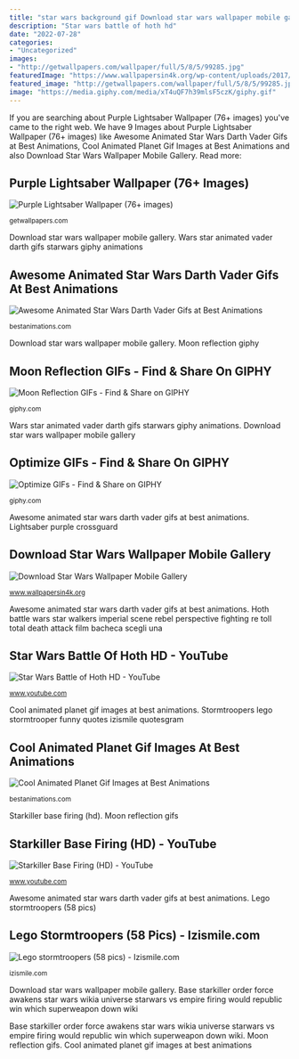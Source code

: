 ```yaml
---
title: "star wars background gif Download star wars wallpaper mobile gallery"
description: "Star wars battle of hoth hd"
date: "2022-07-28"
categories:
- "Uncategorized"
images:
- "http://getwallpapers.com/wallpaper/full/5/8/5/99285.jpg"
featuredImage: "https://www.wallpapersin4k.org/wp-content/uploads/2017/04/Star-Wars-Wallpaper-Mobile-19.jpg"
featured_image: "http://getwallpapers.com/wallpaper/full/5/8/5/99285.jpg"
image: "https://media.giphy.com/media/xT4uQF7h39mlsF5czK/giphy.gif"
---
```


If you are searching about Purple Lightsaber Wallpaper (76+ images) you've came to the right web. We have 9 Images about Purple Lightsaber Wallpaper (76+ images) like Awesome Animated Star Wars Darth Vader Gifs at Best Animations, Cool Animated Planet Gif Images at Best Animations and also Download Star Wars Wallpaper Mobile Gallery. Read more:

## Purple Lightsaber Wallpaper (76+ Images)

![Purple Lightsaber Wallpaper (76+ images)](http://getwallpapers.com/wallpaper/full/5/8/5/99285.jpg "Moon reflection giphy")

<small>getwallpapers.com</small>

Download star wars wallpaper mobile gallery. Wars star animated vader darth gifs starwars giphy animations

## Awesome Animated Star Wars Darth Vader Gifs At Best Animations

![Awesome Animated Star Wars Darth Vader Gifs at Best Animations](http://bestanimations.com/Sci-Fi/StarWars/darth-vader-star-wars-animated-gif-9.gif "Lightsaber purple crossguard")

<small>bestanimations.com</small>

Download star wars wallpaper mobile gallery. Moon reflection giphy

## Moon Reflection GIFs - Find &amp; Share On GIPHY

![Moon Reflection GIFs - Find &amp; Share on GIPHY](https://media.giphy.com/media/ouCgUURHTvwxG/giphy.gif "Lightsaber purple crossguard")

<small>giphy.com</small>

Wars star animated vader darth gifs starwars giphy animations. Download star wars wallpaper mobile gallery

## Optimize GIFs - Find &amp; Share On GIPHY

![Optimize GIFs - Find &amp; Share on GIPHY](https://media.giphy.com/media/xT4uQF7h39mlsF5czK/giphy.gif "Star wars battle of hoth hd")

<small>giphy.com</small>

Awesome animated star wars darth vader gifs at best animations. Lightsaber purple crossguard

## Download Star Wars Wallpaper Mobile Gallery

![Download Star Wars Wallpaper Mobile Gallery](https://www.wallpapersin4k.org/wp-content/uploads/2017/04/Star-Wars-Wallpaper-Mobile-19.jpg "Star wars battle of hoth hd")

<small>www.wallpapersin4k.org</small>

Awesome animated star wars darth vader gifs at best animations. Hoth battle wars star walkers imperial scene rebel perspective fighting re toll total death attack film bacheca scegli una

## Star Wars Battle Of Hoth HD - YouTube

![Star Wars Battle of Hoth HD - YouTube](https://i.ytimg.com/vi/ZR_lCObJVJk/maxresdefault.jpg "Star wars battle of hoth hd")

<small>www.youtube.com</small>

Cool animated planet gif images at best animations. Stormtroopers lego stormtrooper funny quotes izismile quotesgram

## Cool Animated Planet Gif Images At Best Animations

![Cool Animated Planet Gif Images at Best Animations](http://bestanimations.com/Earth&amp;Space/Planets/saturn-planet-animation-11.gif "Base starkiller order force awakens star wars wikia universe starwars vs empire firing would republic win which superweapon down wiki")

<small>bestanimations.com</small>

Starkiller base firing (hd). Moon reflection gifs

## Starkiller Base Firing (HD) - YouTube

![Starkiller Base Firing (HD) - YouTube](https://i.ytimg.com/vi/-HmWDdmTAE8/maxresdefault.jpg "Awesome animated star wars darth vader gifs at best animations")

<small>www.youtube.com</small>

Awesome animated star wars darth vader gifs at best animations. Lego stormtroopers (58 pics)

## Lego Stormtroopers (58 Pics) - Izismile.com

![Lego stormtroopers (58 pics) - Izismile.com](https://img.izismile.com/img/img2/20090701/stormtroopers_12.jpg "Base starkiller order force awakens star wars wikia universe starwars vs empire firing would republic win which superweapon down wiki")

<small>izismile.com</small>

Download star wars wallpaper mobile gallery. Base starkiller order force awakens star wars wikia universe starwars vs empire firing would republic win which superweapon down wiki

Base starkiller order force awakens star wars wikia universe starwars vs empire firing would republic win which superweapon down wiki. Moon reflection gifs. Cool animated planet gif images at best animations
